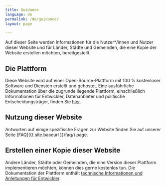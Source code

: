 ```yaml
---
title: Guidance
language: de
permalink: /de/guidance/
layout: page

---
```


Auf dieser Seite werden Informationen für die Nutzer*/innen und Nutzer dieser Website und für Länder, Städte und Gemeinden, die eine Kopie der Website erstellen möchten, bereitgestellt.

## Die Plattform

Diese Website wird auf einer Open-Source-Plattform mit 100 % kostenloser Software und Diensten erstellt und gehostet. Eine ausführliche Dokumentation über die zugrunde liegende Plattform, einschließlich Informationen für Entwickler, Datenanbieter und politische Entscheidungsträger, finden Sie [hier](https://open-sdg.readthedocs.io).

## Nutzung dieser Website

Antworten auf einige spezifische Fragen zur Website finden Sie auf unserer Seite [FAQ]({{ site.baseurl }}/faq/) page.

## Erstellen einer Kopie dieser Website

Andere Länder, Städte oder Gemeinden, die eine Version dieser Plattform implementieren möchten, können dies gerne kostenlos tun.
Die Dokumentation der Plattform enthält [technische Informationen und Anleitungen für Entwickler](https://open-sdg.readthedocs.io/en/latest/quick-start/).
